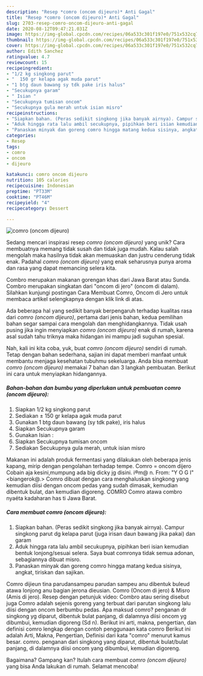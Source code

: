 ```yaml
---
description: "Resep *comro (oncom dijeuro)* Anti Gagal"
title: "Resep *comro (oncom dijeuro)* Anti Gagal"
slug: 2703-resep-comro-oncom-dijeuro-anti-gagal
date: 2020-08-12T09:47:21.031Z
image: https://img-global.cpcdn.com/recipes/06a533c301f197e0/751x532cq70/comro-oncom-dijeuro-foto-resep-utama.jpg
thumbnail: https://img-global.cpcdn.com/recipes/06a533c301f197e0/751x532cq70/comro-oncom-dijeuro-foto-resep-utama.jpg
cover: https://img-global.cpcdn.com/recipes/06a533c301f197e0/751x532cq70/comro-oncom-dijeuro-foto-resep-utama.jpg
author: Edith Sanchez
ratingvalue: 4.7
reviewcount: 15
recipeingredient:
- "1/2 kg singkong parut"
- "  150 gr kelapa agak muda parut"
- "1 btg daun bawang sy tdk pake iris halus"
- "Secukupnya garam"
- " Isian "
- "Secukupnya tumisan oncom"
- "Secukupnya gula merah untuk isian misro"
recipeinstructions:
- "Siapkan bahan. (Peras sedikit singkong jika banyak airnya). Campur singkong parut dg kelapa parut (juga irisan daun bawang jika pakai) dan garam"
- "Aduk hingga rata lalu ambil secukupnya, pipihkan beri isian kemudian bentuk lonjong/sesuai selera. Saya buat comronya tidak semua adonan, sebagiannya dibuat misro."
- "Panaskan minyak dan goreng comro hingga matang kedua sisinya, angkat, tiriskan dan sajikan."
categories:
- Resep
tags:
- comro
- oncom
- dijeuro

katakunci: comro oncom dijeuro 
nutrition: 105 calories
recipecuisine: Indonesian
preptime: "PT33M"
cooktime: "PT46M"
recipeyield: "4"
recipecategory: Dessert

---
```



![*comro (oncom dijeuro)*](https://img-global.cpcdn.com/recipes/06a533c301f197e0/751x532cq70/comro-oncom-dijeuro-foto-resep-utama.jpg)

Sedang mencari inspirasi resep *comro (oncom dijeuro)* yang unik? Cara membuatnya memang tidak susah dan tidak juga mudah. Kalau salah mengolah maka hasilnya tidak akan memuaskan dan justru cenderung tidak enak. Padahal *comro (oncom dijeuro)* yang enak seharusnya punya aroma dan rasa yang dapat memancing selera kita.

Combro merupakan makanan gorengan khas dari Jawa Barat atau Sunda. Combro merupakan singkatan dari &#34;oncom di jero&#34; (oncom di dalam). Silahkan kunjungi postingan Cara Membuat Comro, Oncom di Jero untuk membaca artikel selengkapnya dengan klik link di atas.

Ada beberapa hal yang sedikit banyak berpengaruh terhadap kualitas rasa dari *comro (oncom dijeuro)*, pertama dari jenis bahan, kedua pemilihan bahan segar sampai cara mengolah dan menghidangkannya. Tidak usah pusing jika ingin menyiapkan *comro (oncom dijeuro)* enak di rumah, karena asal sudah tahu triknya maka hidangan ini mampu jadi suguhan spesial.


Nah, kali ini kita coba, yuk, buat *comro (oncom dijeuro)* sendiri di rumah. Tetap dengan bahan sederhana, sajian ini dapat memberi manfaat untuk membantu menjaga kesehatan tubuhmu sekeluarga. Anda bisa membuat *comro (oncom dijeuro)* memakai 7 bahan dan 3 langkah pembuatan. Berikut ini cara untuk menyiapkan hidangannya.

<!--inarticleads1-->

##### Bahan-bahan dan bumbu yang diperlukan untuk pembuatan *comro (oncom dijeuro)*:

1. Siapkan 1/2 kg singkong parut
1. Sediakan  ± 150 gr kelapa agak muda parut
1. Gunakan 1 btg daun bawang (sy tdk pake), iris halus
1. Siapkan Secukupnya garam
1. Gunakan  Isian :
1. Siapkan Secukupnya tumisan oncom
1. Sediakan Secukupnya gula merah, untuk isian misro


Makanan ini adalah produk fermentasi yang dilakukan oleh beberapa jenis kapang, mirip dengan pengolahan terhadap tempe. Comro = oncom dijero Cobain aja kesini,mumpung ada big dicky jg disini. i®m@ n. From: &#34;Y O G I&#34; &lt;biangerok@.&gt; Comro dibuat dengan cara menghaluskan singkong yang kemudian diisi dengan oncom pedas yang sudah dimasak, kemudian dibentuk bulat, dan kemudian digoreng. COMRO Comro atawa combro nyaéta kadaharan has ti Jawa Barat. 

<!--inarticleads2-->

##### Cara membuat *comro (oncom dijeuro)*:

1. Siapkan bahan. (Peras sedikit singkong jika banyak airnya). Campur singkong parut dg kelapa parut (juga irisan daun bawang jika pakai) dan garam
1. Aduk hingga rata lalu ambil secukupnya, pipihkan beri isian kemudian bentuk lonjong/sesuai selera. Saya buat comronya tidak semua adonan, sebagiannya dibuat misro.
1. Panaskan minyak dan goreng comro hingga matang kedua sisinya, angkat, tiriskan dan sajikan.


Comro dijieun tina parudansampeu parudan sampeu anu dibentuk buleud atawa lonjong anu bagian jerona dieusian. Comro (Oncom di jero) &amp; Misro (Amis di jero). Resep dengan petunjuk video: Combro atau sering disebut juga Comro adalah sejenis goreng yang terbuat dari parutan singkong lalu diisi dengan oncom berbumbu pedas. Apa maksud comro? penganan dr singkong yg diparut, dibentuk bulat panjang, di dalamnya diisi oncom yg dibumbui, kemudian digoreng (Sd n). Berikut ini arti, makna, pengertian, dan definisi comro lengkap dengan contoh penggunaan kata comro Berikut ini adalah Arti, Makna, Pengertian, Definisi dari kata &#34;comro&#34; menurut kamus besar. comro. penganan dari singkong yang diparut, dibentuk bulat/bulat panjang, di dalamnya diisi oncom yang dibumbui, kemudian digoreng. 

Bagaimana? Gampang kan? Itulah cara membuat *comro (oncom dijeuro)* yang bisa Anda lakukan di rumah. Selamat mencoba!
